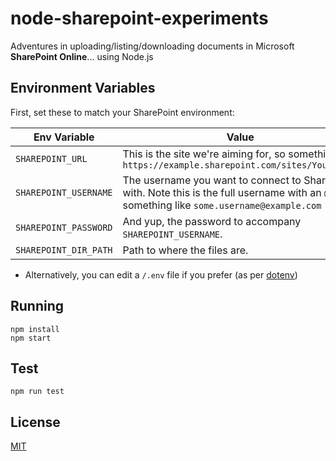 # node-sharepoint-experiments

Adventures in uploading/listing/downloading documents in Microsoft **SharePoint Online**... using Node.js

## Environment Variables

First, set these to match your SharePoint environment:

| Env Variable | Value |
| ------------ | ----- |
| `SHAREPOINT_URL` | This is the site we're aiming for, so something like `https://example.sharepoint.com/sites/YourSite/` |
| `SHAREPOINT_USERNAME` | The username you want to connect to SharePoint with. Note this is the full username with an `@`, so something like `some.username@example.com` |
| `SHAREPOINT_PASSWORD` | And yup, the password to accompany `SHAREPOINT_USERNAME`. |
| `SHAREPOINT_DIR_PATH` | Path to where the files are. |

* Alternatively, you can edit a `/.env` file if you prefer (as per [dotenv](https://www.npmjs.com/package/dotenv))

## <a name="running"></a>Running

```
npm install
npm start
```

## <a name="test"></a>Test

```
npm run test
```

## <a name="license"></a>License
[MIT](https://github.com/wmfs/node-sharepoint-experiments/blob/master/LICENSE)
